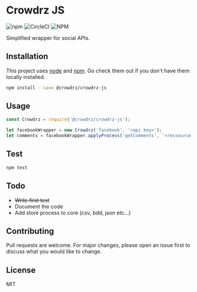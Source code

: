 # Crowdrz JS 

![npm](https://img.shields.io/npm/v/@crowdrz/crowdrz-js) ![CircleCI](https://img.shields.io/circleci/build/github/crowdrz/crowdrz-js/master) ![NPM](https://img.shields.io/npm/l/@crowdrz/crowdrz-js)

Simplified wrapper for social APIs.

## Installation

This project uses [node](http://nodejs.org/) and [npm](https://npmjs.com/). Go check them out if you don't have them locally installed.

```bash
npm install --save @crowdrz/crowdrz-js
```

## Usage

```javascript
const Crowdrz = require('@crowdrz/crowdrz-js');

let facebookWrapper = new Crowdrz('facebook', '<api key>');
let comments = facebookWrapper.applyProcess('getComments', '<ressource id>');
```

## Test

```bash
npm test
```

## Todo

- ~~Write first test~~
- Document the code
- Add store process to core (csv, bdd, json etc...)

## Contributing

Pull requests are welcome. For major changes, please open an issue first to discuss what you would like to change.

## License
MIT

